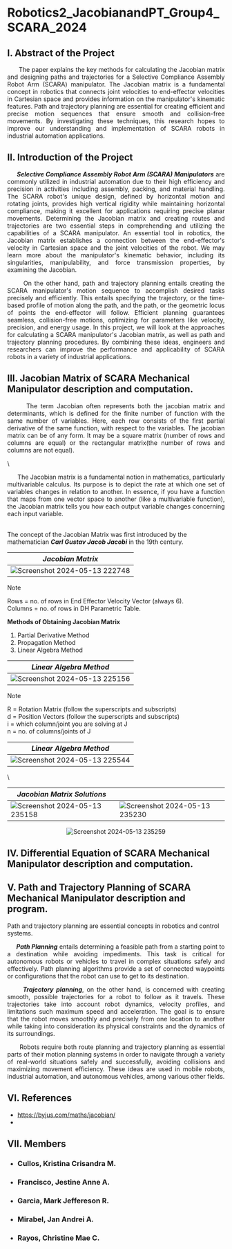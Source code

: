 # Robotics2_JacobianandPT_Group4_SCARA_2024

## I. Abstract of the Project
<div align="justify">&nbsp;&nbsp;&nbsp;&nbsp;&nbsp;&nbsp;The paper explains the key methods for calculating the Jacobian matrix and designing paths and trajectories for a Selective Compliance Assembly Robot Arm (SCARA) manipulator. The Jacobian matrix is a fundamental concept in robotics that connects joint velocities to end-effector velocities in Cartesian space and provides information on the manipulator's kinematic features. Path and trajectory planning are essential for creating efficient and precise motion sequences that ensure smooth and collision-free movements. By investigating these techniques, this research hopes to improve our understanding and implementation of SCARA robots in industrial automation applications.</div>

## II. Introduction of the Project
***<div align="justify">&nbsp;&nbsp;&nbsp;&nbsp;&nbsp;&nbsp;Selective Compliance Assembly Robot Arm (SCARA) Manipulators*** are commonly utilized in industrial automation due to their high efficiency and precision in activities including assembly, packing, and material handling. The SCARA robot's unique design, defined by horizontal motion and rotating joints, provides high vertical rigidity while maintaining horizontal compliance, making it excellent for applications requiring precise planar movements. Determining the Jacobian matrix and creating routes and trajectories are two essential steps in comprehending and utilizing the capabilities of a SCARA manipulator. An essential tool in robotics, the Jacobian matrix establishes a connection between the end-effector's velocity in Cartesian space and the joint velocities of the robot. We may learn more about the manipulator's kinematic behavior, including its singularities, manipulability, and force transmission properties, by examining the Jacobian.</div>

<div align="justify">&nbsp;&nbsp;&nbsp;&nbsp;&nbsp;&nbsp;On the other hand, path and trajectory planning entails creating the SCARA manipulator's motion sequence to accomplish desired tasks precisely and efficiently. This entails specifying the trajectory, or the time-based profile of motion along the path, and the path, or the geometric locus of points the end-effector will follow. Efficient planning guarantees seamless, collision-free motions, optimizing for parameters like velocity, precision, and energy usage. In this project, we will look at the approaches for calculating a SCARA manipulator's Jacobian matrix, as well as path and trajectory planning procedures. By combining these ideas, engineers and researchers can improve the performance and applicability of SCARA robots in a variety of industrial applications.</div>

## III. Jacobian Matrix of SCARA Mechanical Manipulator description and computation.

<div align="justify">&nbsp;&nbsp;&nbsp;&nbsp;&nbsp;&nbsp;The term Jacobian often represents both the jacobian matrix and determinants, which is defined for the finite number of function with the same number of variables. Here, each row consists of the first partial derivative of the same function, with respect to the variables. The jacobian matrix can be of any form. It may be a square matrix (number of rows and columns are equal) or the rectangular matrix(the number of rows and columns are not equal).</div>

\
<div align="justify">&nbsp;&nbsp;&nbsp;&nbsp;&nbsp;&nbsp;The Jacobian matrix is a fundamental notion in mathematics, particularly multivariable calculus. Its purpose is to depict the rate at which one set of variables changes in relation to another. In essence, if you have a function that maps from one vector space to another (like a multivariable function), the Jacobian matrix tells you how each output variable changes concerning each input variable.</div>

\
The concept of the Jacobian Matrix was first introduced by the mathematician ***Carl Gustav Jacob Jacobi*** in the 19th century.


<div align="center">
   
| *Jacobian Matrix*     |
|-----------------------       |
|![Screenshot 2024-05-13 222748](https://github.com/IamImji/Robotics2_JacobianandPT_Group4_SCARA_2024/assets/158303837/2555d036-1b17-4e08-81a8-01408716405a) |

</div>

> [!NOTE]
> Rows = no. of rows in End Effector Velocity Vector (always 6).
\
> Columns = no. of rows in DH Parametric Table.

**Methods of Obtaining Jacobian Matrix**
1. Partial Derivative Method
2. Propagation Method
3. Linear Algebra Method

<div align="center">
   
| *Linear Algebra Method*     |
|-----------------------       |
|![Screenshot 2024-05-13 225156](https://github.com/IamImji/Robotics2_JacobianandPT_Group4_SCARA_2024/assets/158303837/597b4d54-78e9-48bf-8ef5-b66c1aed4135) |


</div>

> [!NOTE]
> R = Rotation Matrix (follow the superscripts and subscripts)
\
> d = Position Vectors (follow the superscripts and subscripts)
\
> i = which column/joint you are solving at J
\
> n = no. of columns/joints of J

<div align="center">
   
| *Linear Algebra Method*     |
|-----------------------       |
| ![Screenshot 2024-05-13 225544](https://github.com/IamImji/Robotics2_JacobianandPT_Group4_SCARA_2024/assets/158303837/48e586cd-faf5-44e7-9d35-c8b9ef89a585) |

</div>

\
<div align="center">
   
|      *Jacobian Matrix Solutions*   | |
| ----------------------- |  ----------------------- |       
| ![Screenshot 2024-05-13 235158](https://github.com/IamImji/Robotics2_JacobianandPT_Group4_SCARA_2024/assets/158303837/cd21b2b8-470a-4ad1-b664-e375e110f25a)| ![Screenshot 2024-05-13 235230](https://github.com/IamImji/Robotics2_JacobianandPT_Group4_SCARA_2024/assets/158303837/81e1c96a-61ce-4f2b-b82b-2cf34b0de52d) 

![Screenshot 2024-05-13 235259](https://github.com/IamImji/Robotics2_JacobianandPT_Group4_SCARA_2024/assets/158303837/fd3bc477-d3ea-48be-96f8-ad534c3ef53c)

</div>

## IV. Differential Equation of SCARA Mechanical Manipulator description and computation.

## V. Path and Trajectory Planning of SCARA Mechanical Manipulator description and program.

Path and trajectory planning are essential concepts in robotics and control systems.

***<div align="justify">&nbsp;&nbsp;&nbsp;&nbsp;&nbsp;&nbsp;Path Planning*** entails determining a feasible path from a starting point to a destination while avoiding impediments. This task is critical for autonomous robots or vehicles to travel in complex situations safely and effectively. Path planning algorithms provide a set of connected waypoints or configurations that the robot can use to get to its destination.</div>

***<div align="justify">&nbsp;&nbsp;&nbsp;&nbsp;&nbsp;&nbsp;Trajectory planning***, on the other hand, is concerned with creating smooth, possible trajectories for a robot to follow as it travels. These trajectories take into account robot dynamics, velocity profiles, and limitations such maximum speed and acceleration. The goal is to ensure that the robot moves smoothly and precisely from one location to another while taking into consideration its physical constraints and the dynamics of its surroundings.</div>

<div align="justify">&nbsp;&nbsp;&nbsp;&nbsp;&nbsp;&nbsp;Robots require both route planning and trajectory planning as essential parts of their motion planning systems in order to navigate through a variety of real-world situations safely and successfully, avoiding collisions and maximizing movement efficiency. These ideas are used in mobile robots, industrial automation, and autonomous vehicles, among various other fields.</div>

## VI. References
* https://byjus.com/maths/jacobian/
* 
## VII. Members
* ###  Cullos, Kristina Crisandra M.
* ###  Francisco, Jestine Anne A. 
* ###  Garcia, Mark Jeffereson R.
* ###  Mirabel, Jan Andrei A.
* ###  Rayos, Christine Mae C.


